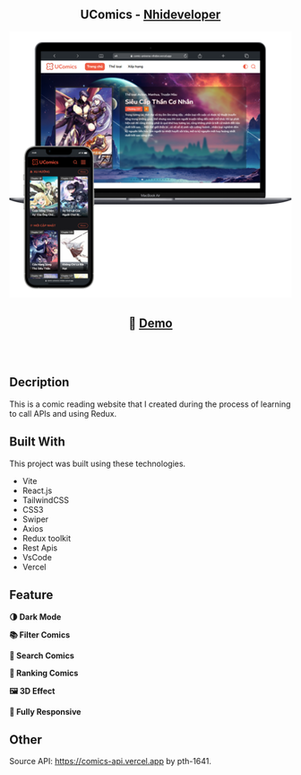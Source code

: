 <h2 align="center">
  UComics - <a href="https://nhideveloper.id.vn" target="_blank">Nhideveloper</a>
</h2>
<div align="center">
  <img alt="Demo" src="./screen_shot/ucomics_screen_shot.png" />
</div>

<h2 align="center">
    🔹
    <a href="https://comic-universe-nhidev.vercel.app/">Demo</a>
</h2>

<br/>
<br/>

## Decription

This is a comic reading website that I created during the process of learning to call APIs and using Redux.


## Built With

This project was built using these technologies.

- Vite
- React.js
- TailwindCSS
- CSS3
- Swiper
- Axios
- Redux toolkit
- Rest Apis
- VsCode
- Vercel

## Feature

**🌗 Dark Mode**

**📚 Filter Comics**

**🔎 Search Comics**

**️🏅 Ranking Comics**

**🖼️ 3D Effect**

**📱 Fully Responsive**

## Other

Source API: <a href="https://comics-api.vercel.app/">https://comics-api.vercel.app</a> by pth-1641.
